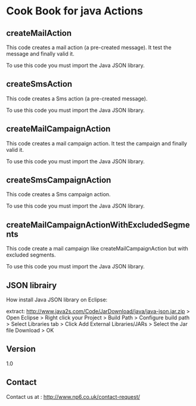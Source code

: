 Cook Book for java Actions
==


createMailAction
--

This code creates a mail action (a pre-created message). It test the message and finally valid it.

To use this code you must import the Java JSON library.

createSmsAction
--

This code creates a Sms action (a pre-created message).

To use this code you must import the Java JSON library.

createMailCampaignAction
--

This code creates a mail campaign action. It test the campaign and finally valid it.

To use this code you must import the Java JSON library.

createSmsCampaignAction
--

This code creates a Sms campaign action.

To use this code you must import the Java JSON library.

createMailCampaignActionWithExcludedSegments
--

This code create a mail campaign like createMailCampaignAction but with excluded segments.

To use this code you must import the Java JSON library.

JSON librairy
--

How install Java JSON library on Eclipse:

extract: http://www.java2s.com/Code/JarDownload/java/java-json.jar.zip > Open Eclipse > Right click your Project > Build Path > Configure build path > Select Libraries tab > Click Add External Libraries/JARs > Select the Jar file Download > OK


Version
--

1.0

Contact
--

Contact us at : http://www.np6.co.uk/contact-request/
